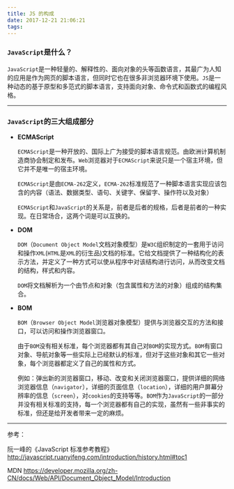 ```yaml
---
title: JS 的构成  
date: 2017-12-21 21:06:21
tags:
---
```

### `JavaScript`是什么？
`JavaScript`是一种轻量的、解释性的、面向对象的头等函数语言，其最广为人知的应用是作为网页的脚本语言，但同时它也在很多非浏览器环境下使用。`JS`是一种动态的基于原型和多范式的脚本语言，支持面向对象、命令式和函数式的编程风格。

------

### `JavaScript`的三大组成部分
* **ECMAScript**

	`ECMAScript`是一种开放的、国际上广为接受的脚本语言规范。由欧洲计算机制造商协会制定和发布。`Web`浏览器对于`ECMAScript`来说只是一个宿主环境，但它并不是唯一的宿主环境。
	
	`ECMAScript`是由`ECMA-262`定义，`ECMA-262`标准规范了一种脚本语言实现应该包含的内容（语法、数据类型、语句、关键字、保留字、操作符以及对象）	
	
	`ECMAScript`和`JavaScript`的关系是，前者是后者的规格，后者是前者的一种实现。在日常场合，这两个词是可以互换的。
		
* **DOM**

	`DOM`（`Document Object Model`文档对象模型）是`W3C`组织制定的一套用于访问和操作`XML`(`HTML`是`XML`的衍生品)文档的标准。它给文档提供了一种结构化的表示方法，并定义了一种方式可以使从程序中对该结构进行访问，从而改变文档的结构，样式和内容。
	
	`DOM`将文档解析为一个由节点和对象（包含属性和方法的对象）组成的结构集合。

* **BOM**

	`BOM`（`Browser Object Model`浏览器对象模型）提供与浏览器交互的方法和接口，可以访问和操作浏览器窗口。
	
	由于`BOM`没有相关标准，每个浏览器都有其自己对`BOM`的实现方式。`BOM`有窗口对象、导航对象等一些实际上已经默认的标准，但对于这些对象和其它一些对象，每个浏览器都定义了自己的属性和方式。
	
	例如：弹出新的浏览器窗口，移动、改变和关闭浏览器窗口，提供详细的网络浏览器信息（`navigator`），详细的页面信息（`location`），详细的用户屏幕分辨率的信息（`screen`），对`cookies`的支持等等。`BOM`作为`JavaScript`的一部分并没有相关标准的支持，每一个浏览器都有自己的实现，虽然有一些非事实的标准，但还是给开发者带来一定的麻烦。
	
------

参考：

阮一峰的《JavaScript 标准参考教程》<http://javascript.ruanyifeng.com/introduction/history.html#toc1>

MDN <https://developer.mozilla.org/zh-CN/docs/Web/API/Document_Object_Model/Introduction>	